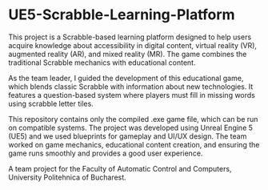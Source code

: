   # UE5-Scrabble-Learning-Platform

This project is a Scrabble-based learning platform designed to help users acquire knowledge about accessibility in digital content, virtual reality (VR), augmented reality (AR), and mixed reality (MR). The game combines the traditional Scrabble mechanics with educational content.

As the team leader, I guided the development of this educational game, which blends classic Scrabble with information about new technologies. It features a question-based system where players must fill in missing words using scrabble letter tiles.

This repository contains only the compiled .exe game file, which can be run on compatible systems. The project was developed using Unreal Engine 5 (UE5) and we used blueprints for gameplay and UI/UX design. The team worked on game mechanics, educational content creation, and ensuring the game runs smoothly and provides a good user experience.

A team project for the Faculty of Automatic Control and Computers, University Politehnica of Bucharest.

